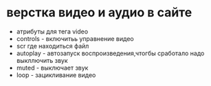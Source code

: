 # верстка видео и аудио в сайте
- атрибуты для тега video 
- controls - включитьь управнение видео
- scr   где находиться файл
-  autoplay - автозапуск воспроизведения,чтогбы сработало надо выкллючить звук
-  muted - выключает звук
-  loop - зацикливание видео
